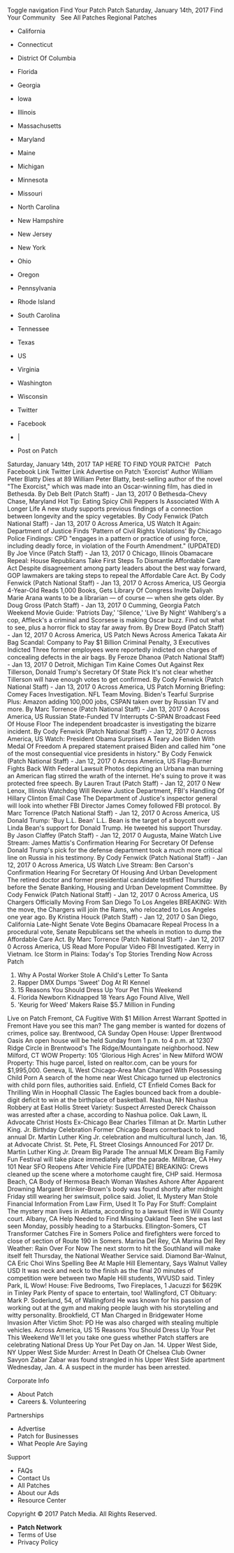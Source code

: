 Toggle navigation Find Your Patch Patch Saturday, January 14th, 2017 Find Your Community   See All Patches Regional Patches

*   California
*   Connecticut
*   District Of Columbia
*   Florida
*   Georgia
*   Iowa
*   Illinois
*   Massachusetts
*   Maryland
*   Maine
*   Michigan
*   Minnesota
*   Missouri
*   North Carolina
*   New Hampshire
*   New Jersey
*   New York
*   Ohio
*   Oregon
*   Pennsylvania
*   Rhode Island
*   South Carolina
*   Tennessee
*   Texas
*   US
*   Virginia
*   Washington
*   Wisconsin

*   Twitter
*   Facebook
*   |
*   Post on Patch

Saturday, January 14th, 2017 TAP HERE TO FIND YOUR PATCH!   Patch Facebook Link Twitter Link Advertise on Patch 'Exorcist' Author William Peter Blatty Dies at 89 William Peter Blatty, best-selling author of the novel "The Exorcist," which was made into an Oscar-winning film, has died in Bethesda. By Deb Belt (Patch Staff) - Jan 13, 2017 0 Bethesda-Chevy Chase, Maryland Hot Tip: Eating Spicy Chili Peppers Is Associated With A Longer Life A new study supports previous findings of a connection between longevity and the spicy vegetables. By Cody Fenwick (Patch National Staff) - Jan 13, 2017 0 Across America, US Watch It Again: Department of Justice Finds 'Pattern of Civil Rights Violations' By Chicago Police Findings: CPD "engages in a pattern or practice of using force, including deadly force, in violation of the Fourth Amendment." (UPDATED) By Joe Vince (Patch Staff) - Jan 13, 2017 0 Chicago, Illinois Obamacare Repeal: House Republicans Take First Steps To Dismantle Affordable Care Act Despite disagreement among party leaders about the best way forward, GOP lawmakers are taking steps to repeal the Affordable Care Act. By Cody Fenwick (Patch National Staff) - Jan 13, 2017 0 Across America, US Georgia 4-Year-Old Reads 1,000 Books, Gets Library Of Congress Invite Daliyah Marie Arana​​​ wants to be a librarian — of course — when she gets older. By Doug Gross (Patch Staff) - Jan 13, 2017 0 Cumming, Georgia Patch Weekend Movie Guide: 'Patriots Day,' 'Silence,' 'Live By Night' Wahlberg's a cop, Affleck's a criminal and Scorsese is making Oscar buzz. Find out what to see, plus a horror flick to stay far away from. By Drew Boyd (Patch Staff) - Jan 12, 2017 0 Across America, US Patch News Across America Takata Air Bag Scandal: Company to Pay $1 Billion Criminal Penalty, 3 Executives Indicted Three former employees were reportedly indicted on charges of concealing defects in the air bags. By Feroze Dhanoa (Patch National Staff) - Jan 13, 2017 0 Detroit, Michigan Tim Kaine Comes Out Against Rex Tillerson, Donald Trump's Secretary Of State Pick It's not clear whether Tillerson will have enough votes to get confirmed. By Cody Fenwick (Patch National Staff) - Jan 13, 2017 0 Across America, US Patch Morning Briefing: Comey Faces Investigation. NFL Team Moving. Biden's Tearful Surprise Plus: Amazon adding 100,000 jobs, CSPAN taken over by Russian TV and more. By Marc Torrence (Patch National Staff) - Jan 13, 2017 0 Across America, US Russian State-Funded TV Interrupts C-SPAN Broadcast Feed Of House Floor The independent broadcaster is investigating the bizarre incident. By Cody Fenwick (Patch National Staff) - Jan 12, 2017 0 Across America, US Watch: President Obama Surprises A Teary Joe Biden With Medal Of Freedom A prepared statement praised Biden and called him "one of the most consequential vice presidents in history." By Cody Fenwick (Patch National Staff) - Jan 12, 2017 0 Across America, US Flag-Burner Fights Back With Federal Lawsuit Photos depicting an Urbana man burning an American flag stirred the wrath of the internet. He's suing to prove it was protected free speech. By Lauren Traut (Patch Staff) - Jan 12, 2017 0 New Lenox, Illinois Watchdog Will Review Justice Department, FBI's Handling Of Hillary Clinton Email Case The Department of Justice's inspector general will look into whether FBI Director James Comey followed FBI protocol. By Marc Torrence (Patch National Staff) - Jan 12, 2017 0 Across America, US Donald Trump: 'Buy L.L. Bean' L.L. Bean is the target of a boycott over Linda Bean's support for Donald Trump. He tweeted his support Thursday. By Jason Claffey (Patch Staff) - Jan 12, 2017 0 Augusta, Maine Watch Live Stream: James Mattis's Confirmation Hearing For Secretary Of Defense Donald Trump's pick for the defense department took a much more critical line on Russia in his testimony. By Cody Fenwick (Patch National Staff) - Jan 12, 2017 0 Across America, US Watch Live Stream: Ben Carson's Confirmation Hearing For Secretary Of Housing And Urban Development The retired doctor and former presidential candidate testified Thursday before the Senate Banking, Housing and Urban Development Committee. By Cody Fenwick (Patch National Staff) - Jan 12, 2017 0 Across America, US Chargers Officially Moving From San Diego To Los Angeles BREAKING: With the move, the Chargers will join the Rams, who relocated to Los Angeles one year ago. By Kristina Houck (Patch Staff) - Jan 12, 2017 0 San Diego, California Late-Night Senate Vote Begins Obamacare Repeal Process In a procedural vote, Senate Republicans set the wheels in motion to dump the Affordable Care Act. By Marc Torrence (Patch National Staff) - Jan 12, 2017 0 Across America, US Read More Popular Video FBI Investigated. Kerry in Vietnam. Ice Storm in Plains: Today's Top Stories Trending Now Across Patch

1.  Why A Postal Worker Stole A Child's Letter To Santa
2.  Rapper DMX Dumps 'Sweet' Dog At RI Kennel
3.  15 Reasons You Should Dress Up Your Pet This Weekend
4.  Florida Newborn Kidnapped 18 Years Ago Found Alive, Well
5.  'Keurig for Weed' Makers Raise $5.7 Million in Funding

Live on Patch Fremont, CA Fugitive With $1 Million Arrest Warrant Spotted in Fremont Have you see this man? The gang member is wanted for dozens of crimes, police say. Brentwood, CA Sunday Open House: Upper Brentwood Oasis An open house will be held Sunday from 1 p.m. to 4 p.m. at 12307 Ridge Circle in Brentwood's The Ridge/Mountaingate neighborhood. New Milford, CT WOW Property: 105 'Glorious High Acres' in New Milford WOW Property: This huge parcel, listed on realtor.com, can be yours for $1,995,000. Geneva, IL West Chicago-Area Man Charged With Possessing Child Porn A search of the home near West Chicago turned up electronics with child porn files, authorities said. Enfield, CT Enfield Comes Back for Thrilling Win in Hoophall Classic The Eagles bounced back from a double-digit deficit to win at the birthplace of basketball. Nashua, NH Nashua Robbery at East Hollis Street Variety: Suspect Arrested Dereck Chaisson was arrested after a chase, according to Nashua police. Oak Lawn, IL Advocate Christ Hosts Ex-Chicago Bear Charles Tillman at Dr. Martin Luther King. Jr. Birthday Celebration Former Chicago Bears cornerback to lead annual Dr. Martin Luther King Jr. celebration and multicultural lunch, Jan. 16, at Advocate Christ. St. Pete, FL Street Closings Announced For 2017 Dr. Martin Luther King Jr. Dream Big Parade The annual MLK Dream Big Family Fun Festival will take place immediately after the parade. Millbrae, CA Hwy 101 Near SFO Reopens After Vehicle Fire \[UPDATE\] BREAKING: Crews cleaned up the scene where a motorhome caught fire, CHP said. Hermosa Beach, CA Body of Hermosa Beach Woman Washes Ashore After Apparent Drowning Margaret Brinker-Brown's body was found shortly after midnight Friday still wearing her swimsuit, police said. Joliet, IL Mystery Man Stole Financial Information From Law Firm, Used It To Pay For Stuff: Complaint The mystery man lives in Atlanta, according to a lawsuit filed in Will County court. Albany, CA Help Needed to Find Missing Oakland Teen She was last seen Monday, possibly heading to a Starbucks. Ellington-Somers, CT Transformer Catches Fire in Somers Police and firefighters were forced to close of section of Route 190 in Somers. Marina Del Rey, CA Marina Del Rey Weather: Rain Over For Now The next storm to hit the Southland will make itself felt Thursday, the National Weather Service said. Diamond Bar-Walnut, CA Eric Choi Wins Spelling Bee At Maple Hill Elementary, Says Walnut Valley USD It was neck and neck to the finish as the final 20 minutes of competition were between two Maple Hill students, WVUSD said. Tinley Park, IL Wow! House: Five Bedrooms, Two Fireplaces, 1 Jacuzzi for $629K in Tinley Park Plenty of space to entertain, too! Wallingford, CT Obituary: Mark P. Soderlund, 54, of Wallingford He was known for his passion of working out at the gym and making people laugh with his storytelling and witty personality. Brookfield, CT Man Charged in Bridgewater Home Invasion After Victim Shot: PD He was also charged with stealing multiple vehicles. Across America, US 15 Reasons You Should Dress Up Your Pet This Weekend We'll let you take one guess whether Patch staffers are celebrating National Dress Up Your Pet Day on Jan. 14. Upper West Side, NY Upper West Side Murder: Arrest In Death Of Chelsea Club Owner Savyon Zabar Zabar was found strangled in his Upper West Side apartment Wednesday, Jan. 4. A suspect in the murder has been arrested.

Corporate Info

*   About Patch
*   Careers &. Volunteering

Partnerships

*   Advertise
*   Patch for Businesses
*   What People Are Saying

Support

*   FAQs
*   Contact Us
*   All Patches
*   About our Ads
*   Resource Center

Copyright © 2017 Patch Media. All Rights Reserved.

*   **Patch Network**
*   Terms of Use
*   Privacy Policy